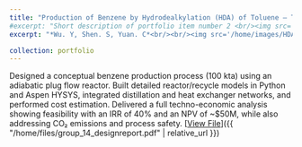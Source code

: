 ```yaml
---
title: "Production of Benzene by Hydrodealkylation (HDA) of Toluene – Techno-Economic Design"
#excerpt: "Short description of portfolio item number 2 <br/><img src='/images/500x300.png'>"                                                  
excerpt: "*Wu. Y, Shen. S, Yuan. C*<br/><br/><img src='/home/images/HDA.png' style='width:650px; height:auto;'> <br/> <br/>Designed a conceptual benzene production process (100 kta) using an adiabatic plug flow reactor. Built detailed reactor/recycle models in Python and Aspen HYSYS, integrated distillation and heat exchanger networks, and performed cost estimation. Delivered a full techno-economic analysis showing feasibility with an IRR of 40% and an NPV of ~$50M, while also addressing CO₂ emissions and process safety."

collection: portfolio
---
```


Designed a conceptual benzene production process (100 kta) using an adiabatic plug flow reactor. Built detailed reactor/recycle models in Python and Aspen HYSYS, integrated distillation and heat exchanger networks, and performed cost estimation. Delivered a full techno-economic analysis showing feasibility with an IRR of 40% and an NPV of ~$50M, while also addressing CO₂ emissions and process safety.
[<u>View File</u>]({{ "/home/files/group_14_designreport.pdf" | relative_url }})